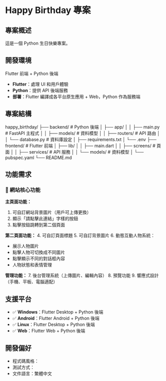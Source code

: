 # Happy Birthday 專案

## 專案概述
這是一個 Python 生日快樂專案。

## 開發環境
Flutter 前端 + Python 後端
- **Flutter**：處理 UI 和用戶體驗
- **Python**：提供 API 後端服務
- **部署**：Flutter 編譯成各平台原生應用 + Web，Python 作為服務端

## 專案結構
happy_birthday/
├── backend/                 # Python 後端
│   ├── app/
│   │   ├── main.py         # FastAPI 主程式
│   │   ├── models/         # 資料模型
│   │   ├── routers/        # API 路由
│   │   └── database.py     # 資料庫設定
│   ├── requirements.txt
│   └── .env
├── frontend/               # Flutter 前端
│   ├── lib/
│   │   ├── main.dart
│   │   ├── screens/        # 頁面
│   │   ├── services/       # API 服務
│   │   └── models/         # 資料模型
│   └── pubspec.yaml
└── README.md

## 功能需求

### 🎯 網站核心功能

**主頁面功能：**
1. 可自訂網站背景圖片（用戶可上傳更換）
2. 顯示「請點擊此連結」字樣的按鈕
3. 點擊按鈕跳轉到第二個頁面

**第二頁面功能：**
4. 可自訂頁面標題
5. 可自訂背景圖片
6. 動態互動人物系統：
   - 展示人物圖片
   - 點擊人物可切換成不同圖片
   - 點擊顯示不同的對話框內容
   - 人物狀態和表情管理

**管理功能：**
7. 後台管理系統（上傳圖片、編輯內容）
8. 預覽功能
9. 響應式設計（手機、平板、電腦適配）


## 支援平台

- ✅ **Windows**：Flutter Desktop + Python 後端
- ✅ **Android**：Flutter Android + Python 後端
- ✅ **Linux**：Flutter Desktop + Python 後端  
- ✅ **Web**：Flutter Web + Python 後端



## 開發偏好
- 程式碼風格：
- 測試方式：
- 文件語言：繁體中文
